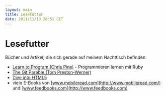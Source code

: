 ```yaml
---
layout: main
title: Lesefutter
date: 2011/11/19 20:51 CET
---
```


# Lesefutter #

Bücher und Artikel, die sich gerade auf meinem Nachttisch befinden:

- [Learn to Program (Chris Pine)](http://pine.fm/LearnToProgram/) - Programmieren lernen mit Ruby
- [The Git Parable (Tom Preston-Werner)](http://tom.preston-werner.com/2009/05/19/the-git-parable.html)
- [Dive into HTML5](http://diveintohtml5.info/)
- viele E-Books von [www.mobileread.com](http://www.mobileread.com/) und [www.feedbooks.com](http://www.feedbooks.com)
